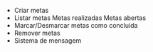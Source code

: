 - Criar metas
- Listar metas
    Metas realizadas
    Metas abertas
- Marcar/Desmarcar metas como concluída 
- Remover metas 
- Sistema de mensagem